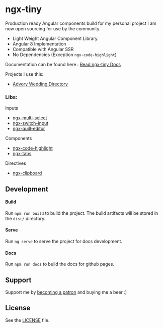 # ngx-tiny

Production ready Angular components build for my personal project I am now open sourcing for use by the community. 

* Light Weight Angular Component Library.
* Angular 8 Implementation
* Compatible with Angular SSR 
* No Dependencies (Exception `ngx-code-highlight`)

Documentation can be found here : [Read ngx-tiny Docs](https://aavanzyl.github.io/ngx-tiny)

Projects I use this:
* [Advory Wedding Directory](https://advory.co.za)

### Libs:
Inputs
* [ngx-multi-select][ngx-multi-select]
* [ngx-switch-input][ngx-switch-input]
* [ngx-quill-editor][ngx-quill-editor]

Components
* [ngx-code-highlight][ngx-code-highlight]
* [ngx-tabs][ngx-tabs]

Directives
* [ngx-clipboard][ngx-clipboard]

## Development
#### Build
Run `npm run build` to build the project. The build artifacts will be stored in the `dist/` directory.

#### Serve
Run `ng serve` to serve the project for docs development.

#### Docs
Run `npm run docs` to build the docs for github pages.

## Support

Support me by [becoming a patron](https://www.patreon.com/bePatron?u=27640996) and buying me a beer :) 

## License
See the [LICENSE][license] file.

[license]: /LICENSE
[contributing]: /CONTRIBUTING.md
[docs]: /DOCUMENTATION.md 

[ngx-multi-select]: projects/ngx-multi-select/README.md 
[ngx-code-highlight]: projects/ngx-code-highlight/README.md
[ngx-quill-editor]: projects/ngx-quill-editor/README.md
[ngx-switch-input]: projects/ngx-switch-input/README.md
[ngx-clipboard]: projects/ngx-clipboard/README.md
[ngx-tabs]: projects/ngx-tabs/README.md
